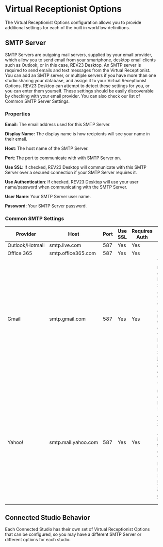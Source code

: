 # Virtual Receptionist Options

The Virtual Receptionist Options configuration allows you to provide additional settings for each of the built in workflow definitions.

## SMTP Server

SMTP Servers are outgoing mail servers, supplied by your email provider, which allow you to send email from your smartphone, desktop email clients such as Outlook, or in this case, REV23 Desktop. An SMTP server is required to send emails and text messages from the Virtual Receptionist. You can add an SMTP server, or multiple servers if you have more than one studio sharing your database, and assign it to your Virtual Receptionist Options. REV23 Desktop can attempt to detect these settings for you, or you can enter them yourself. These settings should be easily discoverable by checking with your email provider. You can also check our list of Common SMTP Server Settings.

### Properties

**Email:** The email address used for this SMTP Server.

**Display Name:** The display name is how recipients will see your name in their email.

**Host**: The host name of the SMTP Server.

**Port**: The port to communicate with with SMTP Server on.

**Use SSL**: If checked, REV23 Desktop will communicate with this SMTP Server over a secured connection if your SMTP Server requires it.

**Use Authentication**: If checked, REV23 Desktop will use your user name/password when communicating with the SMTP Server.

**User Name**: Your SMTP Server user name.

**Password**: Your SMTP Server password.

### Common SMTP Settings

Provider | Host | Port | Use SSL | Requires Auth | Notes
--- | --- | --- | --- | --- | ---
Outlook/Hotmail | smtp.live.com | 587 | Yes | Yes |
Office 365 | smtp.office365.com | 587 | Yes | Yes |
Gmail | smtp.gmail.com | 587 | Yes | Yes | You will need to enable Less Secure Apps in your Google Account in order to send emails from REV23 Desktop. See [Less Secure Apps](https://www.google.com/settings/security/lesssecureapps) on Google.
Yahoo! | smtp.mail.yahoo.com | 587 | Yes | Yes | You will need to enable Less Secure Apps in your Yahoo Account in order to send emails from REV23 Desktop. See [Less Secure Apps](https://login.yahoo.com/account/security) on Yahoo.

## Connected Studio Behavior

Each Connected Studio has their own set of Virtual Receptionist Options that can be configured, so you may have a different SMTP Server or different options for each studio.